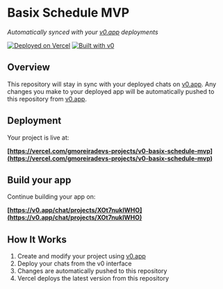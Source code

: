 # Basix Schedule MVP

*Automatically synced with your [v0.app](https://v0.app) deployments*

[![Deployed on Vercel](https://img.shields.io/badge/Deployed%20on-Vercel-black?style=for-the-badge&logo=vercel)](https://vercel.com/gmoreiradevs-projects/v0-basix-schedule-mvp)
[![Built with v0](https://img.shields.io/badge/Built%20with-v0.app-black?style=for-the-badge)](https://v0.app/chat/projects/XOt7nuklWHO)

## Overview

This repository will stay in sync with your deployed chats on [v0.app](https://v0.app).
Any changes you make to your deployed app will be automatically pushed to this repository from [v0.app](https://v0.app).

## Deployment

Your project is live at:

**[https://vercel.com/gmoreiradevs-projects/v0-basix-schedule-mvp](https://vercel.com/gmoreiradevs-projects/v0-basix-schedule-mvp)**

## Build your app

Continue building your app on:

**[https://v0.app/chat/projects/XOt7nuklWHO](https://v0.app/chat/projects/XOt7nuklWHO)**

## How It Works

1. Create and modify your project using [v0.app](https://v0.app)
2. Deploy your chats from the v0 interface
3. Changes are automatically pushed to this repository
4. Vercel deploys the latest version from this repository